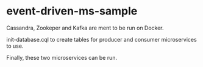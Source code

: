 # event-driven-ms-sample

Cassandra, Zookeper and Kafka are ment to be run on Docker.

init-database.cql to create tables for producer and consumer microservices to use.

Finally, these two microservices can be run.
